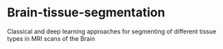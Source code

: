 # Brain-tissue-segmentation
Classical  and deep learning approaches for segmenting of different tissue types in MRI scans of the Brain
